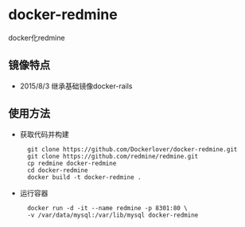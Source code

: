 # docker-redmine
docker化redmine

## 镜像特点

- 2015/8/3 继承基础镜像docker-rails

## 使用方法

- 获取代码并构建

        git clone https://github.com/Dockerlover/docker-redmine.git
        git clone https://github.com/redmine/redmine.git
        cp redmine docker-redmine
        cd docker-redmine
        docker build -t docker-redmine .

- 运行容器

        docker run -d -it --name redmine -p 8301:80 \
        -v /var/data/mysql:/var/lib/mysql docker-redmine
